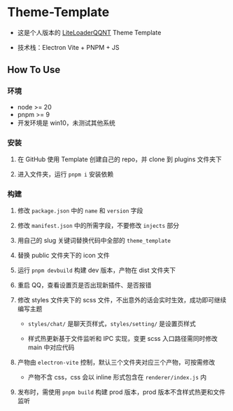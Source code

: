 # Theme-Template

- 这是个人版本的 [LiteLoaderQQNT](https://liteloaderqqnt.github.io/) Theme Template

- 技术栈：Electron Vite + PNPM + JS

## How To Use

### 环境

- node >= 20
- pnpm >= 9
- 开发环境是 win10，未测试其他系统

### 安装

1. 在 GitHub 使用 Template 创建自己的 repo，并 clone 到 plugins 文件夹下

2. 进入文件夹，运行 `pnpm i` 安装依赖

### 构建

1. 修改 `package.json` 中的 `name` 和 `version` 字段

2. 修改 `manifest.json` 中的所需字段，不要修改 `injects` 部分

3. 用自己的 slug 关键词替换代码中全部的 `theme_template`

4. 替换 public 文件夹下的 icon 文件

5. 运行 `pnpm devbuild` 构建 dev 版本，产物在 dist 文件夹下

6. 重启 QQ，查看设置页是否出现新插件、是否报错

7. 修改 styles 文件夹下的 scss 文件，不出意外的话会实时生效，成功即可继续编写主题

   - `styles/chat/` 是聊天页样式，`styles/setting/` 是设置页样式

   - 样式热更新基于文件监听和 IPC 实现，变更 scss 入口路径需同时修改 main 中对应代码

8. 产物由 `electron-vite` 控制，默认三个文件夹对应三个产物，可按需修改

   - 产物不含 css，css 会以 inline 形式包含在 `renderer/index.js` 内

9. 发布时，需使用 `pnpm build` 构建 prod 版本，prod 版本不含样式热更和文件监听
